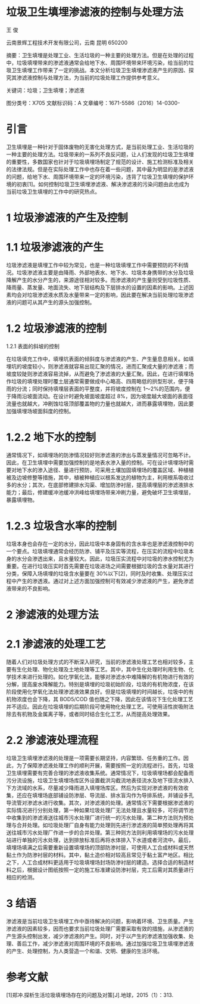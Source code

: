 # 垃圾卫生填埋渗滤液的控制与处理方法  

王  俊  

云南景辉工程技术开发有限公司，云南 昆明 650200  

摘要：卫生填埋是处理工业、生活垃圾的一种主要的处理方法。但是在处理的过程中，垃圾填埋带来的渗滤液通常会给地下水、周围环境带来环境污染，给当前的垃圾卫生填埋工作带来了一定的挑战。本文分析垃圾卫生填埋渗滤液产生的原因、探究其渗滤液控制与处理方法，为当前的垃圾处理工作提供参考意义。  

关键词：垃圾；卫生填埋；渗滤液  

图分类号：X705 文献标识码：A 文章编号：1671-5586（2016）14-0300-  

# 引言  

卫生填埋是一种针对于固体废物的无害化处理方式，是当前处理工业、生活垃圾的一种主要的处理方法。垃圾带来的一系列不良反问题，让人们发现的垃圾卫生填埋的重要性，多数国家也针对于垃圾填埋场制定了规范的设计、施工检测标准及相关的法律法规。但是在实际处理工作中也存在着一些问题，其中最为明显的是渗滤液的问题，给地下水、周围环境带来一定的环境污染，违背了垃圾卫生填埋的保护环境的初衷[1]。如何控制垃圾卫生填埋渗滤液、解决渗滤液的污染问题由此也成为当前垃圾卫生填埋的工作中的研究热点。  

# 1 垃圾渗滤液的产生及控制  

# 1.1 垃圾渗滤液的产生  

垃圾渗滤液是填埋工作中较为常见，也是一种垃圾填埋工作中需要预防的不利情况。垃圾渗滤液主要是由降雨、外部地表水、地下水、垃圾本身携带的水分及垃圾降解产生的水分产生的，来源途径相对较多。而渗滤液的产生量则受到垃圾性质、降雨量、蒸发量、地面流失、地下层结构及下层排水的设置的因素的影响。上述因素均会对垃圾渗滤液水质及水量带来一定的影响，因此要在解决当前处理垃圾渗滤液的问题可从其产生的源头加强控制。  

# 1.2 垃圾渗滤液的控制  

1.2.1 表面的斜坡的控制  

在垃圾填充工作中，填埋坑表面的倾斜度与渗滤液的产生、产生量息息相关。如填埋坑的坡度较小，则渗滤液就容易出现汇聚的情况，进而汇聚成大量的渗滤液；而坡度较陡则渗滤液容易流掉，从而避免了渗滤液的大量汇聚。因此，在进行填埋场作垃圾的填埋处理时覆土层通常需要做成中心略高、四周略低的拱型形状，便于降雨的分流；同时保持填埋层表面的平整度，并将坡度控制在 1～2%的范围内，便于降雨沿坡面流动。在设计时避免坡面坡度超过 8%，因为坡度越大坡面的表面径流量也就越大，冲刷蚀垃圾顶部覆盖物的力量也就越大，进而暴露填埋物，因此要加强填埋场坡面斜度的控制。  

# 1.2.2 地下水的控制  

通常情况下，如填埋场的防渗情况较好则渗滤液的渗出与蒸发量情况可忽略不计。因此，在卫生填埋中需要加强控制的是地表水渗入量的控制。可在设计填埋场时需要对地下水的渗入途径、量进行预防，可采用土壤加固填埋场的覆盖区域、种植植被及边坡修整等措施，其中，植被种植应以根系发达的植物为主，利用根系吸收过多的水分；其次，在底部修建排水沟渠、增加防渗衬层，提高填埋层的渗滤液排水能力；最后，修建缓冲池缓冲洪峰给填埋场带来冲刷力量，避免破坏卫生填埋层，暴露填埋物。  

# 1.2.3 垃圾含水率的控制  

垃圾本身也会存在一定的水分，因此垃圾中本身固有的含水率也是渗滤液控制中的一个要点。垃圾填埋通常会经历防渗、铺平及压实等流程，在压实的流程中垃圾本身的水分会渗透出来，且水量较大。因此，垃圾压实流程中对垃圾的渗水控制尤为重要。在进行垃圾压实时首先需要在垃圾进场之间需要根据垃圾的含水量对其进行分类，保障入场填埋的垃圾含水量要在 30%以下[2]，同时及时收集、处理压实过程中产生的渗透液。通过对上述方面加强控制可有效减少渗滤液的产生，避免渗滤液带来的不良影响。  

# 2 渗滤液的处理方法  

# 2.1 渗滤液的处理工艺  

随着人们对垃圾处理方式的不断深入研究，当前的渗滤液处理工艺也相对较多，主要有生化处理、物化处理及土地处理等工艺。其中，其中生化处理时利用生物、化学技术来进行处理的。如化学氧化法，能够对渗滤水中难降解的有机物进行有效的分解，提高废水降解能力。特别是填埋的垃圾初始阶段，垃圾的有机物浓度，在该阶段使用化学氧化法处理渗滤液效果良好。但是垃圾填埋的时间越长，垃圾中的有机物浓度也会下降，其 BOD5/COD 值也随之下降，因此在该情况下生化处理工艺并不适应。因此在垃圾填埋的后期阶段可使用物化处理工艺。可使用活性炭吸附法除去有机物及金属离子等，或者同时结合生化工艺，从而提高处理效果。  

# 2.2 渗滤液处理流程  

垃圾卫生填埋渗滤液的处理是一项需要长期坚持，内容繁琐、任务重的工作。因此，为了保障渗滤液处理工作的顺利开展，需要按照一定的流程进行。首先，垃圾卫生填埋需要有完善合理的渗滤液收集系统。通常情况下，垃圾填埋场都会配备雨污分流设施，垃圾卫生填埋场库区外设置截洪沟截流地表径流水及地下径流水排入下方流域的水系，尽量减少降雨进入填埋场库区。然后为实现对渗滤液的有效收集，还应在填埋场底部铺设防渗层、导流层、排水盲沟作为导排系统，并铺设多孔导流管对渗滤水进行收集。其次，对渗滤液的处理。通常情况下需要根据渗滤液的实际情况进行分别处理，第一种如果垃圾处理厂无法处理且水量较多，可将调节池中收集到的渗滤液送往城市污水处理厂进行统一的污水处理。第二种方法则为预处理与合并处理。如垃圾处理厂自身有能力处理则先进行渗滤液的简单预处理再将其送往城市污水处理厂作进一步的合并处理。第三种则方法则利用填埋场的污水处理站进行单独的污水处理，达到排放标准后再将水体排入下水道或者河流中。最后，填埋场填满之后需要重新设置填埋场的顶部防渗衬层，可使用人工合成材料或天然黏土作为防渗衬层的材料。其中，黏土造价相对较高且常见于黏土富产地区。相比之下，人工合成材料更适用于垃圾填埋场封场防渗衬层的建造。选择合适的制造材料之后，根据设计图纸按照一定的施工标准建设防渗衬层，完工后需对其质量进行相应的检测。  

# 3 结语  

渗滤液是当前垃圾卫生填埋工作中亟待解决的问题，影响着环境、卫生质量。产生渗滤液的因素较多，因而也要求当前垃圾处理厂需要采取有效的措施，从渗滤液的产生源头控制出发，减少渗滤液的产生。同时，对于以产生的渗滤液加强收集、处理、善后工作，减少渗滤液对周围环境的不良影响。通过加强垃圾卫生填埋渗滤液的产生、处理控制，为人类营造一个和谐、文明、健康的生活环境。  

# 参考文献  

[1]郑冲.探析生活垃圾填埋场存在的问题及对策[J].地球，2015（1）：313.  